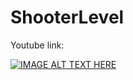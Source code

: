 # ShooterLevel
Youtube link:

[![IMAGE ALT TEXT HERE](https://img.youtube.com/vi/_J-9adZjWog/0.jpg)](https://www.youtube.com/watch?v=_J-9adZjWog)
